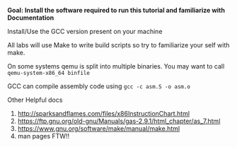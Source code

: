 
**Goal: Install the software required to run this tutorial and familiarize with Documentation**

Install/Use the GCC version present on your machine 

All labs will use Make to write build scripts so try to familiarize your self with make.


On some systems qemu is split into multiple binaries. You may want
to call `qemu-system-x86_64 binfile`

GCC can compile assembly code using `gcc -c asm.S -o asm.o`

Other Helpful docs
1. http://sparksandflames.com/files/x86InstructionChart.html
2. https://ftp.gnu.org/old-gnu/Manuals/gas-2.9.1/html_chapter/as_7.html
3. https://www.gnu.org/software/make/manual/make.html
4. man pages FTW!!


